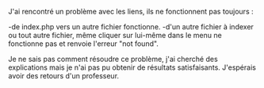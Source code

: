 J'ai rencontré un problème avec les liens, ils ne fonctionnent pas toujours :

-de index.php vers un autre fichier fonctionne.
-d'un autre fichier à indexer ou tout autre fichier, même cliquer sur lui-même dans le menu ne fonctionne pas et renvoie l'erreur "not found".

Je ne sais pas comment résoudre ce problème, j'ai cherché des explications mais je n'ai pas pu obtenir de résultats satisfaisants.
J'espérais avoir des retours d'un professeur.